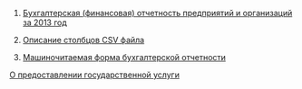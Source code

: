 1. [Бухгалтерская (финансовая) отчетность предприятий и организаций за 2013 год](http://www.gks.ru/opendata/dataset/7708234640-bdboo2013)

2. [Описание столбцов CSV файла](http://www.gks.ru/opendata/storage/7708234640-bdboo2013/structure-20131231t000000.TTL)

3. [Машиночитаемая форма бухгалтерской отчетности](http://www.consultant.ru/cons/rtfcache/LAW179211_16_20160913_141233.PDF)


[О предоставлении государственной услуги](https://rg.ru/2013/11/15/buhotchet-dok.html)
